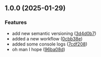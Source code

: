 ## 1.0.0 (2025-01-29)

### Features

* add new semantic versioning ([3d4d0b7](https://github.com/clintonmedbery/github-actions-test/commit/3d4d0b75058d6b8fa452e2dbd0b34b72acd5d071))
* added a new workflow ([0cbb38e](https://github.com/clintonmedbery/github-actions-test/commit/0cbb38ede5e2d2e5d1784bef9431012f4a340899))
* added some console logs ([7cdf208](https://github.com/clintonmedbery/github-actions-test/commit/7cdf208c05e8bb836d2752e0799a7120c5152297))
* oh man I hope ([96ba08d](https://github.com/clintonmedbery/github-actions-test/commit/96ba08d71cb6e42cdfbc5df4dcc3d851724f8a44))
